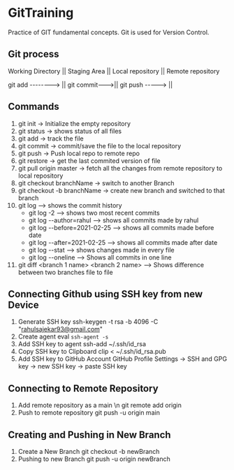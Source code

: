 # GitTraining
Practice of GIT fundamental concepts.
Git is used for Version Control.

## Git process
Working Directory ||  Staging Area ||  Local repository  ||   Remote repository

git add --------> || git commit--->||  git push ----->   ||


## Commands
1) git init -> Initialize the empty repository 
2) git status -> shows status of all files
3) git add <filename> -> track the file
4) git commit <filename> -> commit/save the file to the local repository
5) git push -> Push local repo to remote repo
6) git restore <filename> -> get the last commited version of file
7) git pull origin master -> fetch all the changes from remote repository to local repository
8) git checkout branchName -> switch to another Branch
9) git checkout -b branchName -> create new branch and switched to that branch
10) git log --> shows the commit history
	- git log -2 --> shows two most recent commits
	- git log --author=rahul --> shows all commits made by rahul
	- git log --before=2021-02-25 --> shows all commits made before date
	- git log --after=2021-02-25 --> shows all commits made after date
	- git log --stat --> shows changes made in every file
	- git log --oneline --> Shows all commits in one line
11) git diff <branch 1 name> <branch 2 name> --> Shows difference between two branches file to file

## Connecting Github using SSH key from new Device
1) Generate SSH key
    ssh-keygen -t rsa -b 4096 -C "rahulsajekar93@gmail.com"
2) Create agent
    eval `ssh-agent -s`
3) Add SSH key to agent
     ssh-add ~/.ssh/id_rsa
4) Copy SSH key to Clipboard
    clip < ~/.ssh/id_rsa.pub
5) Add SSH key to GitHub Account
    GitHub Profile Settings -> SSH and GPG key -> new SSH key -> paste SSH key

## Connecting to Remote Repository
1) Add remote repository as a main \n
    git remote add origin <github repo url>
2) Push to remote repository
    git push -u origin main

## Creating and Pushing in New Branch
1) Create a New Branch
	git checkout -b newBranch
2) Pushing to new Branch
	git push -u origin newBranch


